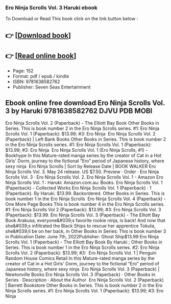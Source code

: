 ### Ero Ninja Scrolls Vol. 3 Haruki ebook

To Download or Read This book click on the link button below :

## 👉  [**[Download book](http://filesbooks.info/download.php?group=book&from=github.com&id=635580&lnk=1064 "Download book")**]

## 👉  [**[Read online book](http://filesbooks.info/download.php?group=book&from=github.com&id=635580&lnk=1064 "Read online book")**]


* Page: 152
* Format: pdf / epub / kindle
* ISBN: 9781638582762
* Publisher: Seven Seas Entertainment



## Ebook online free download Ero Ninja Scrolls Vol. 3 by Haruki 9781638582762 DJVU PDB MOBI



 Ero Ninja Scrolls Vol. 2 (Paperback) - The Elliott Bay Book Other Books in Series. This is book number 2 in the Ero Ninja Scrolls series. #1: Ero Ninja Scrolls Vol. 1 (Paperback): $13.99; #3: Ero Ninja 
 Ero Ninja Scrolls Vol. 2 (Paperback) | Left Bank Books Other Books in Series. This is book number 2 in the Ero Ninja Scrolls series. #1: Ero Ninja Scrolls Vol. 1 (Paperback): $13.99; #3: Ero Ninja 
 Ero Ninja Scrolls Vol. 1 (Ero Ninja Scrolls, #1) - Bookhype In this Mature-rated manga series by the creator of Cat in a Hot Girls&#039; Dorm, journey to the fictional “Ero” period of Japanese history, where sexy ninja 
 Ero Ninja Scrolls | Sort by Release Date | BOOK  WALKER Ero Ninja Scrolls Vol. 3. May 24 release. US $7.50. Preview · Order · Ero Ninja Scrolls Vol. 3 · Ero Ninja Scrolls Vol. 2.
 Ero Ninja Scrolls Vol. 1 - Amazon Ero Ninja Scrolls Vol. 1 : Haruki: Amazon.com.au: Books.
 Ero Ninja Scrolls Vol. 1 (Paperback) - Collected Works Ero Ninja Scrolls Vol. 1 (Paperback) · 1 (Paperback). By Haruki. $13.99. Backordered. Other Books in Series. This is book number 1 in the Ero Ninja Scrolls 
 Ero Ninja Scrolls Vol. 4 (Paperback) - One More Page Books This is book number 4 in the Ero Ninja Scrolls series. #1: Ero Ninja Scrolls Vol 2 (Paperback): $13.99; #3: Ero Ninja Scrolls Vol. 3 (Paperback): $13.99.
 Ero Ninja Scrolls Vol. 3 (Paperback) - The Elliott Bay Book Arakusa, everyone&#039;s favorite rookie ninja, is back! And now that she&#039;s infiltrated the Black Ships to rescue her apprentice Tokuta, she&#039;ll be on her back, in Other Books in Series: This is book number 3 in Publication Date: June 7th, 2022Publisher: Ghost Ship$13.99
 Ero Ninja Scrolls Vol. 1 (Paperback) - The Elliott Bay Book By Haruki ; Other Books in Series. This is book number 1 in the Ero Ninja Scrolls series. #2: Ero Ninja Scrolls Vol. 2 (Paperback): $13.99; #3: 
 Ero Ninja Scrolls Vol. 1 | Penguin Random House Comics Retail In this Mature-rated manga series by the creator of Cat in a Hot Girls&#039; Dorm, journey to the fictional “Ero” period of Japanese history, where sexy ninja 
 Ero Ninja Scrolls Vol. 3 (Paperback) | Newtonville Books Ero Ninja Scrolls Vol. 3 (Paperback) · Other Books in Series · Description · About the Author 
 Ero Ninja Scrolls Vol. 2 (Paperback) | Barrett Bookstore Other Books in Series. This is book number 2 in the Ero Ninja Scrolls series. #1: Ero Ninja Scrolls Vol. 1 (Paperback): $13.99; #3: Ero Ninja 






